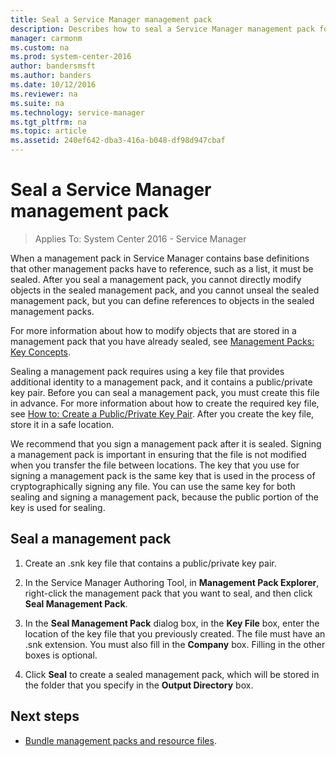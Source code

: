```yaml
---
title: Seal a Service Manager management pack
description: Describes how to seal a Service Manager management pack for use with Service Manager authoring.
manager: carmonm
ms.custom: na
ms.prod: system-center-2016
author: bandersmsft
ms.author: banders
ms.date: 10/12/2016
ms.reviewer: na
ms.suite: na
ms.technology: service-manager
ms.tgt_pltfrm: na
ms.topic: article
ms.assetid: 240ef642-dba3-416a-b048-df98d947cbaf
---
```


# Seal a Service Manager management pack

>Applies To: System Center 2016 - Service Manager

When a management pack in Service Manager contains base definitions that other management packs have to reference, such as a list, it must be sealed. After you seal a management pack, you cannot directly modify objects in the sealed management pack, and you cannot unseal the sealed management pack, but you can define references to objects in the sealed management packs.  

 For more information about how to modify objects that are stored in a management pack that you have already sealed, see [Management Packs: Key Concepts](mps-in-auth-tool.md).  

 Sealing a management pack requires using a key file that provides additional identity to a management pack, and it contains a public\/private key pair. Before you can seal a management pack, you must create this file in advance. For more information about how to create the required key file, see [How to: Create a Public/Private Key Pair](https://go.microsoft.com/fwlink/p/?LinkID=193188). After you create the key file, store it in a safe location.  

 We recommend that you sign a management pack after it is sealed. Signing a management pack is important in ensuring that the file is not modified when you transfer the file between locations. The key that you use for signing a management pack is the same key that is used in the process of cryptographically signing any file. You can use the same key for both sealing and signing a management pack, because the public portion of the key is used for sealing.  

## Seal a management pack

1.  Create an .snk key file that contains a public\/private key pair.  

2.  In the Service Manager Authoring Tool, in **Management Pack Explorer**, right\-click the management pack that you want to seal, and then click **Seal Management Pack**.  

3.  In the **Seal Management Pack** dialog box, in the **Key File** box, enter the location of the key file that you previously created. The file must have an .snk extension. You must also fill in the **Company** box. Filling in the other boxes is optional.  

4.  Click **Seal** to create a sealed management pack, which will be stored in the folder that you specify in the **Output Directory** box.  

## Next steps

- [Bundle management packs and resource files](bundle-mps.md).

